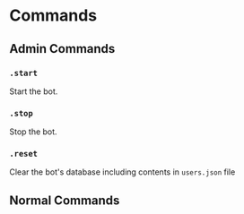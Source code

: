 # Commands

## Admin Commands
### <code>.start</code>

Start the bot.

### <code>.stop</code>

Stop the bot.

### <code>.reset</code>

Clear the bot's database including contents in  `users.json` file

## Normal Commands
